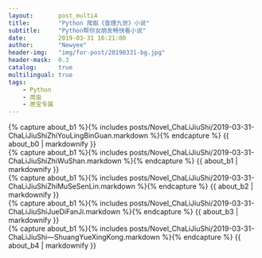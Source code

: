 ```yaml
---
layout:       post_multi4
title:        "Python 爬取《查理九世》小说"
subtitle:     "Python帮你女朋友畅快看小说"
date:         2019-03-31 16:21:00
author:       "Newyee"
header-img:   "img/for-post/20190331-bg.jpg"
header-mask:  0.3
catalog:      true
multilingual: true
tags:
    - Python
    - 爬虫
    - 原宝专属
---
```


<!-- Book No.0 -->
<div class="b0 post-container">
    {% capture about_b1 %}{% includes posts/Novel_ChaLiJiuShi/2019-03-31-ChaLiJiuShiZhiYouLingBinGuan.markdown %}{% endcapture %}
    {{ about_b0 | markdownify }}
</div>

<!-- Book No.1 -->
<div class="b1 post-container">
    {% capture about_b1 %}{% includes posts/Novel_ChaLiJiuShi/2019-03-31-ChaLiJiuShiZhiWuShan.markdown %}{% endcapture %}
    {{ about_b1 | markdownify }}
</div>

<!-- Book No.2 -->
<div class="b2 post-container">
    {% capture about_b1 %}{% includes posts/Novel_ChaLiJiuShi/2019-03-31-ChaLiJiuShiZhiMuSeSenLin.markdown %}{% endcapture %}
    {{ about_b2 | markdownify }}
</div>

<!-- Book No.3 -->
<div class="b3 post-container">
    {% capture about_b1 %}{% includes posts/Novel_ChaLiJiuShi/2019-03-31-ChaLiJiuShiJueDiFanJi.markdown %}{% endcapture %}
    {{ about_b3 | markdownify }}
</div>

<!-- Book No.4 -->
<div class="b4 post-container">
    {% capture about_b1 %}{% includes posts/Novel_ChaLiJiuShi/2019-03-31-ChaLiJiuShi―ShuangYueXingKong.markdown %}{% endcapture %}
    {{ about_b4 | markdownify }}
</div>
